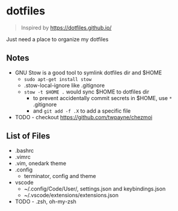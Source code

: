 # dotfiles

> Inspired by https://dotfiles.github.io/

Just need a place to organize my dotfiles

## Notes
- GNU Stow is a good tool to symlink dotfiles dir and $HOME
	- `sudo apt-get install stow`
	- .stow-local-ignore like .gitignore
	- `stow -t $HOME .` would sync $HOME to dotfiles dir
		- to prevent accidentally commit secrets in $HOME, use `*` .gitignore
		- and `git add -f .X` to add a specific file
- TODO - checkout https://github.com/twpayne/chezmoi

## List of Files
- .bashrc
- .vimrc
- .vim, onedark theme
- .config
  - terminator, config and theme
- vscode
  - ~/.config/Code/User/, settings.json and keybindings.json
  - ~/.vscode/extensions/extensions.json 
- TODO - .zsh, oh-my-zsh

